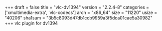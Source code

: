 +++
draft = false
title = "vlc-dv1394"
version = "2.2.4-8"
categories = ['xmultimedia-extra', 'vlc-codecs']
arch = "x86_64"
size = "11220"
usize = "40206"
sha1sum = "3b5c8093d47db1ccb9959a3f5dca01cae5a30982"
+++
vlc plugin for dv1394